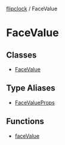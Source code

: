 [flipclock](../index.md) / FaceValue

# FaceValue

## Classes

- [FaceValue](classes/FaceValue.md)

## Type Aliases

- [FaceValueProps](type-aliases/FaceValueProps.md)

## Functions

- [faceValue](functions/faceValue.md)
